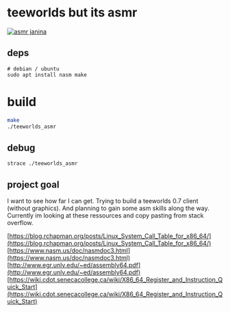 # teeworlds but its asmr

[![asmr janina](https://i3.ytimg.com/vi/irZzz8Ul58Q/maxresdefault.jpg)](https://www.youtube.com/watch?v=irZzz8Ul58Q)

## deps

```
# debian / ubuntu
sudo apt install nasm make
```

# build

```bash
make
./teeworlds_asmr
```

## debug

```
strace ./teeworlds_asmr
```

## project goal

I want to see how far I can get. Trying to build a teeworlds 0.7 client (without graphics).
And planning to gain some asm skills along the way. Currently im looking at these ressources and copy pasting from stack overflow.

[https://blog.rchapman.org/posts/Linux_System_Call_Table_for_x86_64/](https://blog.rchapman.org/posts/Linux_System_Call_Table_for_x86_64/)
[https://www.nasm.us/doc/nasmdoc3.html](https://www.nasm.us/doc/nasmdoc3.html)
[http://www.egr.unlv.edu/~ed/assembly64.pdf](http://www.egr.unlv.edu/~ed/assembly64.pdf)
[https://wiki.cdot.senecacollege.ca/wiki/X86_64_Register_and_Instruction_Quick_Start](https://wiki.cdot.senecacollege.ca/wiki/X86_64_Register_and_Instruction_Quick_Start)
